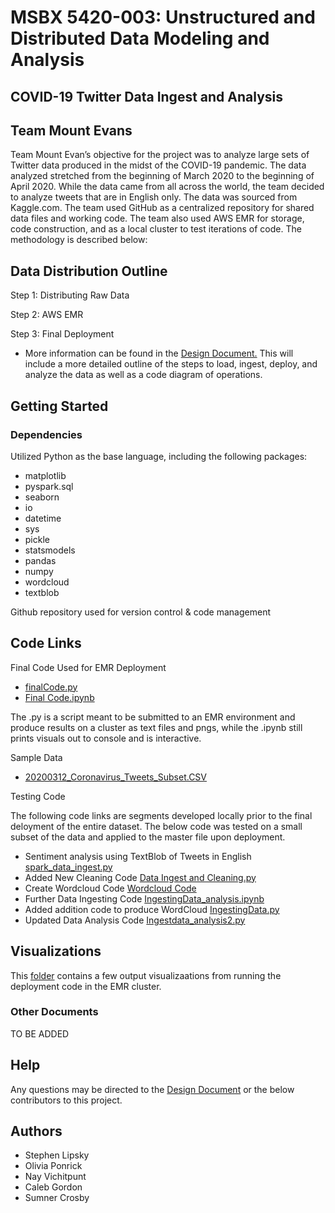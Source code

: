 # MSBX 5420-003: Unstructured and Distributed Data Modeling and Analysis
## COVID-19 Twitter Data Ingest and Analysis
## Team Mount Evans

Team Mount Evan’s objective for the project was to analyze large sets of Twitter data produced in the midst of the COVID-19 pandemic. The data analyzed stretched from the beginning of March 2020 to the beginning of April 2020. While the data came from all across the world, the team decided to analyze tweets that are in English only. The data was sourced from Kaggle.com. The team used GitHub as a centralized repository for shared data files and working code. The team also used AWS EMR for storage, code construction, and as a local cluster to test iterations of code. The methodology is described below:

## Data Distribution Outline

Step 1: Distributing Raw Data

Step 2: AWS EMR

Step 3: Final Deployment

* More information can be found in the [Design Document.](https://github.com/MSBX5420/team_mount_evans/blob/master/Design%20Document.txt) This will include a more detailed outline of the steps to load, ingest, deploy, and analyze the data as well as a code diagram of operations.

## Getting Started

### Dependencies

Utilized Python as the base language, including the following packages:
* matplotlib 
* pyspark.sql
* seaborn
* io 
* datetime
* sys
* pickle 
* statsmodels
* pandas
* numpy
* wordcloud
* textblob

Github repository used for version control & code management

## Code Links

Final Code Used for EMR Deployment
* [finalCode.py](https://github.com/MSBX5420/team_mount_evans/blob/master/code_prod/finalCode.py)
* [Final Code.ipynb](https://github.com/MSBX5420/team_mount_evans/blob/master/Final%20Code.ipynb)

The .py is a script meant to be submitted to an EMR environment and produce results on a cluster as text files and pngs, while the .ipynb still prints visuals out to console and is interactive.

Sample Data
* [20200312_Coronavirus_Tweets_Subset.CSV](https://github.com/MSBX5420/team_mount_evans/blob/master/20200312_Coronavirus_Tweets_Subset.CSV)

Testing Code

The following code links are segments developed locally prior to the final deloyment of the entire dataset. The below code  was tested on a small subset of the data and applied to the master file upon deployment.

* Sentiment analysis using TextBlob of Tweets in English [spark_data_ingest.py](https://github.com/MSBX5420/team_mount_evans/blob/master/spark_data_ingest.py)
* Added New Cleaning Code [Data Ingest and Cleaning.py](https://github.com/MSBX5420/team_mount_evans/blob/master/Data%20Ingest%20and%20Cleaning.py)
* Create Wordcloud Code [Wordcloud Code](https://github.com/MSBX5420/team_mount_evans/blob/master/Wordcloud%20Code)
* Further Data Ingesting Code [IngestingData_analysis.ipynb](https://github.com/MSBX5420/team_mount_evans/blob/master/IngestingData_analysis.ipynb)
* Added addition code to produce WordCloud [IngestingData.py](https://github.com/MSBX5420/team_mount_evans/blob/master/IngestingData.py)
* Updated Data Analysis Code [Ingestdata_analysis2.py](https://github.com/MSBX5420/team_mount_evans/blob/master/Ingestdata_analysis2.py)

## Visualizations

This [folder](https://github.com/MSBX5420/team_mount_evans/tree/master/figures) contains a few output visualizaations from running the deployment code in the EMR cluster. 

### Other Documents

TO BE ADDED

## Help

Any questions may be directed to the [Design Document](https://github.com/MSBX5420/team_mount_evans/blob/master/Design%20Document.txt) or the below contributors to this project.

## Authors

* Stephen Lipsky
* Olivia Ponrick
* Nay Vichitpunt
* Caleb Gordon
* Sumner Crosby

